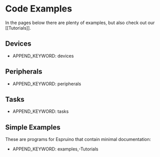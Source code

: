 <!--- Copyright (c) 2013 Gordon Williams, Pur3 Ltd. See the file LICENSE for copying permission. -->
Code Examples
===========

In the pages below there are plenty of examples, but also check out our [[Tutorials]].

Devices
------

* APPEND_KEYWORD: devices

Peripherals
----------

* APPEND_KEYWORD: peripherals

Tasks
-----

* APPEND_KEYWORD: tasks

Simple Examples
-------------

These are programs for Espruino that contain minimal documentation:

* APPEND_KEYWORD: examples,-Tutorials


